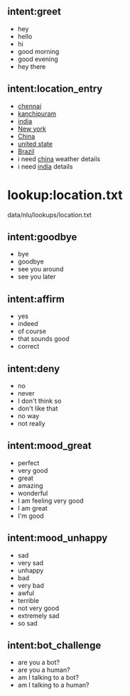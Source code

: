 ## intent:greet
- hey
- hello
- hi
- good morning
- good evening
- hey there

## intent:location_entry
- [chennai](location)
- [kanchipuram](location)
- [india](location)
- [New york](location)
- [China](location)
- [united state](location)
- [Brazil](location)
- i need [china](location) weather details
- i need [india](location) details
# lookup:location.txt
data/nlu/lookups/location.txt

## intent:goodbye
- bye
- goodbye
- see you around
- see you later

## intent:affirm
- yes
- indeed
- of course
- that sounds good
- correct

## intent:deny
- no
- never
- I don't think so
- don't like that
- no way
- not really

## intent:mood_great
- perfect
- very good
- great
- amazing
- wonderful
- I am feeling very good
- I am great
- I'm good

## intent:mood_unhappy
- sad
- very sad
- unhappy
- bad
- very bad
- awful
- terrible
- not very good
- extremely sad
- so sad

## intent:bot_challenge
- are you a bot?
- are you a human?
- am I talking to a bot?
- am I talking to a human?
